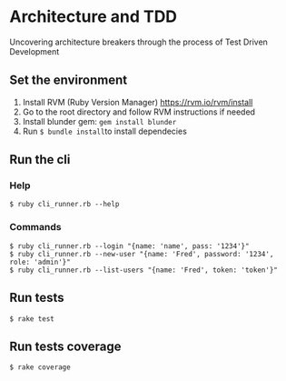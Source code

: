 # Architecture and TDD

Uncovering architecture breakers through the process of Test Driven Development

## Set the environment

1. Install RVM (Ruby Version Manager) https://rvm.io/rvm/install
2. Go to the root directory and follow RVM instructions if needed
3. Install blunder gem: ```gem install blunder```
4. Run ```$ bundle install```to install dependecies

## Run the cli

### Help

```
$ ruby cli_runner.rb --help
```

### Commands

```
$ ruby cli_runner.rb --login "{name: 'name', pass: '1234'}"
$ ruby cli_runner.rb --new-user "{name: 'Fred', password: '1234', role: 'admin'}"
$ ruby cli_runner.rb --list-users "{name: 'Fred', token: 'token'}"
```

## Run tests

```
$ rake test
```
## Run tests coverage

```
$ rake coverage
```
